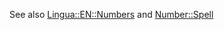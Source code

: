 See also
[Lingua::EN::Numbers](https://github.com/ReneNyffenegger/PerlModules/tree/master/Lingua/EN/Numbers) and
[Number::Spell](https://github.com/ReneNyffenegger/PerlModules/tree/master/Number/Spell)

